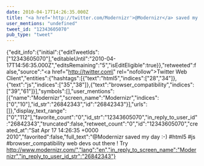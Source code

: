 ```yaml
---
date: 2010-04-17T14:26:35.000Z
title: "<a href='http://twitter.com/Modernizr'>@Modernizr</a> saved my day :-) #html5 #js #browser_compatibility web devs out there ! Try http://www.modernizr.com/″"
user_mentions: "undefined"
tweet_id: "12343605070"
pub_type: "tweet"
---
```

{"edit_info":{"initial":{"editTweetIds":["12343605070"],"editableUntil":"2010-04-17T14:56:35.000Z","editsRemaining":"5","isEditEligible":true}},"retweeted":false,"source":"<a href=\"http://twitter.com\" rel=\"nofollow\">Twitter Web Client</a>","entities":{"hashtags":[{"text":"html5","indices":["28","34"]},{"text":"js","indices":["35","38"]},{"text":"browser_compatibility","indices":["39","61"]}],"symbols":[],"user_mentions":[{"name":"Modernizr","screen_name":"Modernizr","indices":["0","10"],"id_str":"26842343","id":"26842343"}],"urls":[]},"display_text_range":["0","112"],"favorite_count":"0","id_str":"12343605070","in_reply_to_user_id":"26842343","truncated":false,"retweet_count":"0","id":"12343605070","created_at":"Sat Apr 17 14:26:35 +0000 2010","favorited":false,"full_text":"@Modernizr saved my day :-) #html5 #js #browser_compatibility web devs out there ! Try http://www.modernizr.com/","lang":"en","in_reply_to_screen_name":"Modernizr","in_reply_to_user_id_str":"26842343"}
